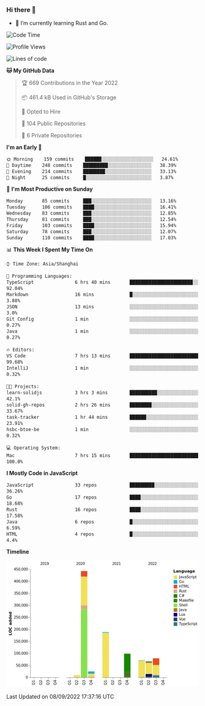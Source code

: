 ### Hi there 👋

- 🌱 I’m currently learning Rust and Go.

<!--START_SECTION:waka-->
![Code Time](http://img.shields.io/badge/Code%20Time-687%20hrs%2059%20mins-blue)

![Profile Views](http://img.shields.io/badge/Profile%20Views-0-blue)

![Lines of code](https://img.shields.io/badge/From%20Hello%20World%20I%27ve%20Written-981%20Thousand%20lines%20of%20code-blue)

**🐱 My GitHub Data** 

> 🏆 669 Contributions in the Year 2022
 > 
> 📦 461.4 kB Used in GitHub's Storage 
 > 
> 💼 Opted to Hire
 > 
> 📜 104 Public Repositories 
 > 
> 🔑 6 Private Repositories  
 > 
**I'm an Early 🐤** 

```text
🌞 Morning    159 commits    ██████░░░░░░░░░░░░░░░░░░░   24.61% 
🌆 Daytime    248 commits    █████████░░░░░░░░░░░░░░░░   38.39% 
🌃 Evening    214 commits    ████████░░░░░░░░░░░░░░░░░   33.13% 
🌙 Night      25 commits     █░░░░░░░░░░░░░░░░░░░░░░░░   3.87%

```
📅 **I'm Most Productive on Sunday** 

```text
Monday       85 commits     ███░░░░░░░░░░░░░░░░░░░░░░   13.16% 
Tuesday      106 commits    ████░░░░░░░░░░░░░░░░░░░░░   16.41% 
Wednesday    83 commits     ███░░░░░░░░░░░░░░░░░░░░░░   12.85% 
Thursday     81 commits     ███░░░░░░░░░░░░░░░░░░░░░░   12.54% 
Friday       103 commits    ████░░░░░░░░░░░░░░░░░░░░░   15.94% 
Saturday     78 commits     ███░░░░░░░░░░░░░░░░░░░░░░   12.07% 
Sunday       110 commits    ████░░░░░░░░░░░░░░░░░░░░░   17.03%

```


📊 **This Week I Spent My Time On** 

```text
⌚︎ Time Zone: Asia/Shanghai

💬 Programming Languages: 
TypeScript               6 hrs 40 mins       ███████████████████████░░   92.04% 
Markdown                 16 mins             █░░░░░░░░░░░░░░░░░░░░░░░░   3.88% 
JSON                     13 mins             ░░░░░░░░░░░░░░░░░░░░░░░░░   3.0% 
Git Config               1 min               ░░░░░░░░░░░░░░░░░░░░░░░░░   0.27% 
Java                     1 min               ░░░░░░░░░░░░░░░░░░░░░░░░░   0.27%

🔥 Editors: 
VS Code                  7 hrs 13 mins       █████████████████████████   99.68% 
IntelliJ                 1 min               ░░░░░░░░░░░░░░░░░░░░░░░░░   0.32%

🐱‍💻 Projects: 
learn-solidjs            3 hrs 3 mins        ██████████░░░░░░░░░░░░░░░   42.1% 
solid-gh-repos           2 hrs 26 mins       ████████░░░░░░░░░░░░░░░░░   33.67% 
task-tracker             1 hr 44 mins        ██████░░░░░░░░░░░░░░░░░░░   23.91% 
hsbc-btoe-be             1 min               ░░░░░░░░░░░░░░░░░░░░░░░░░   0.32%

💻 Operating System: 
Mac                      7 hrs 15 mins       █████████████████████████   100.0%

```

**I Mostly Code in JavaScript** 

```text
JavaScript               33 repos            █████████░░░░░░░░░░░░░░░░   36.26% 
Go                       17 repos            ████░░░░░░░░░░░░░░░░░░░░░   18.68% 
Rust                     16 repos            ████░░░░░░░░░░░░░░░░░░░░░   17.58% 
Java                     6 repos             █░░░░░░░░░░░░░░░░░░░░░░░░   6.59% 
HTML                     4 repos             █░░░░░░░░░░░░░░░░░░░░░░░░   4.4%

```


**Timeline**

![Chart not found](https://raw.githubusercontent.com/elton/elton/main/charts/bar_graph.png) 


 Last Updated on 08/09/2022 17:37:16 UTC
<!--END_SECTION:waka-->

<!--
**elton/elton** is a ✨ _special_ ✨ repository because its `README.md` (this file) appears on your GitHub profile.

Here are some ideas to get you started:

- 🔭 I’m currently working on ...
- 🌱 I’m currently learning ...
- 👯 I’m looking to collaborate on ...
- 🤔 I’m looking for help with ...
- 💬 Ask me about ...
- 📫 How to reach me: ...
- 😄 Pronouns: ...
- ⚡ Fun fact: ...
-->
